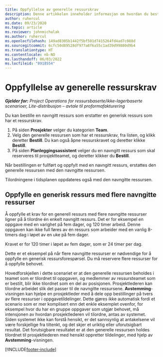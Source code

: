 ```yaml
---
title: Oppfyllelse av generelle ressurskrav
description: Denne artikkelen inneholder informasjon om hvordan du bestiller navngitte ressurser for et generisk ressurskrav.
author: ruhercul
ms.date: 09/23/2020
ms.topic: article
ms.reviewer: johnmichalak
ms.author: ruhercul
ms.openlocfilehash: 149ad8305b1442f5bf501d7415264fd4ad7c088d
ms.sourcegitcommit: 6cfc50d89528df977a8f6a55c1ad39d99800d9b4
ms.translationtype: HT
ms.contentlocale: nb-NO
ms.lasthandoff: 06/03/2022
ms.locfileid: "8918554"
---
```

# <a name="generic-resource-requirement-fulfillment"></a>Oppfyllelse av generelle ressurskrav

_**Gjelder for:** Project Operations for ressursbaserte/ikke-lagerbaserte scenarioer, Lite-distribusjon – avtale til proformafakturering_

Du kan bestille en navngitt ressurs som erstatter en generisk ressurs som har et ressurskrav.

1. På siden **Prosjekter** velger du kategorien **Team**.
2. Velg den generelle ressursen som har et ressurskrav, fra listen, og klikk deretter **Bestill**. Du kan også åpne ressurskravet og deretter klikke **Bestill**.
3. På siden **Planleggingsassistent** velger du en navngitt ressurs som skal reserveres til prosjektteamet, og deretter klikker du **Bestill**.

Når bestillingen er fullført og oppfylt med en navngitt ressurs, erstattes den generelle ressursen med den navngitte ressursen.

Tilordningene i tidsplanen oppdateres også med den navngitte ressursen.

## <a name="fulfill-a-generic-resource-with-multiple-named-resources"></a>Oppfylle en generisk ressurs med flere navngitte ressurser
Å oppfylle et krav for en generell ressurs med flere navngitte ressurser ligner på å tilordne én enkelt navngitt ressurs. Det er for eksempel en oppgave med en varighet på fem dager, og 120 timer arbeid. Denne oppgaven kan ikke full føres av én ressurs som arbeider med en vanlig 8-timers dag i løpet av en uke på fem dager. 

Kravet er for 120 timer i løpet av fem dager, som er 24 timer per dag.

Dette er et eksempel på når flere navngitte ressurser er nødvendige for å oppfylle en generisk ressursforespørsel. Du må reservere flere ressurser for å oppfylle behovet.

Hovedforskjellen i dette scenariet er at den generelle ressursen beholdes i teamet som er tilordnet til oppgaven, og medlemmer av ressursteamet som er bestilt, blir ikke tilordnet som en del av posisjonen. Prosjektlederen kan tilordne arbeidet slik det passer til de navngitte ressursene. **Avstemming**-visningen kan hjelpe en prosjektleder med å dele opp bestillinger på tvers av flere ressurser i oppgavetildelinger. Dette gjøres ikke automatisk fordi et scenario som er mer komplisert enn det enkle eksemplet ovenfor, for eksempel hvor du har en gruppe oppgaver som utgjør behovet, må intensjonen av hvordan prosjektlederen vil tilordne, antas av systemet. Siden systemet ikke kan forstå hensikt, er det sannsynlig at antakelsene vil være forskjellige fra tiltenkt, og det skjer et uriktig eller uforutsigbart resultat. Det forutsigbare resultatet er at den generelle ressursen holdes tilordnet til prosjektlederen med hensikt oppretter tildelinger, med hjelp av **Avstemming**-visningen.




[!INCLUDE[footer-include](../includes/footer-banner.md)]